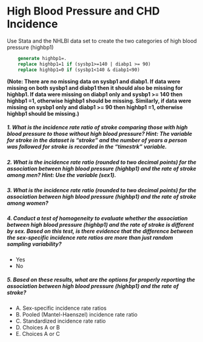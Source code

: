 # High Blood Pressure and CHD Incidence #
Use Stata and the NHLBI data set to create the two categories of high blood pressure (highbp1) 

```stata
	generate highbp1=.
	replace highbp1=1 if (sysbp1>=140 | diabp1 >= 90)
	replace highbp1=0 if (sysbp1<140 & diabp1<90)
```

**(Note: There are no missing data on sysbp1 and diabp1. If data were missing on both sysbp1 and diabp1 then it should also be missing for highbp1. If data were missing on diabp1 only and sysbp1 >= 140 then highbp1 =1, otherwise highbp1 should be missing. Similarly, if data were missing on sysbp1 only and diabp1 >= 90 then highbp1 =1, otherwise highbp1 should be missing.)**

##### 1. What is the incidence rate ratio of stroke comparing those with high blood pressure to those without high blood pressure? Hint: The variable for stroke in the dataset is “stroke” and the number of years a person was followed for stroke is recorded in the “timestrk” variable. #####

##### 2. What is the incidence rate ratio (rounded to two decimal points) for the association between high blood pressure (highbp1) and the rate of stroke among men? Hint: Use the variable (sex1). #####

##### 3. What is the incidence rate ratio (rounded to two decimal points) for the association between high blood pressure (highbp1) and the rate of stroke among women? #####

##### 4. Conduct a test of homogeneity to evaluate whether the association between high blood pressure (highbp1) and the rate of stroke is different by sex. Based on this test, is there evidence that the difference between the sex-specific incidence rate ratios are more than just random sampling variability? #####
* Yes
* No

##### 5. Based on these results, what are the options for properly reporting the association between high blood pressure (highbp1) and the rate of stroke? #####
* A. Sex-specific incidence rate ratios 
* B. Pooled (Mantel-Haenszel) incidence rate ratio 
* C. Standardized incidence rate ratio 
* D. Choices A or B 
* E. Choices A or C 
